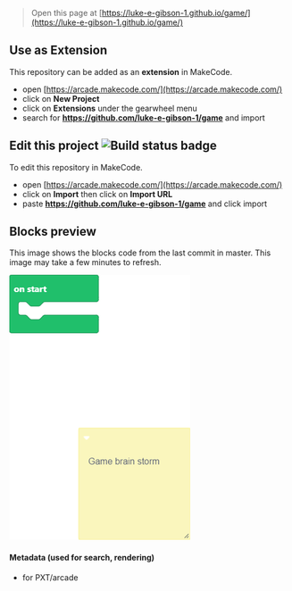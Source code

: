  


> Open this page at [https://luke-e-gibson-1.github.io/game/](https://luke-e-gibson-1.github.io/game/)

## Use as Extension

This repository can be added as an **extension** in MakeCode.

* open [https://arcade.makecode.com/](https://arcade.makecode.com/)
* click on **New Project**
* click on **Extensions** under the gearwheel menu
* search for **https://github.com/luke-e-gibson-1/game** and import

## Edit this project ![Build status badge](https://github.com/luke-e-gibson-1/game/workflows/MakeCode/badge.svg)

To edit this repository in MakeCode.

* open [https://arcade.makecode.com/](https://arcade.makecode.com/)
* click on **Import** then click on **Import URL**
* paste **https://github.com/luke-e-gibson-1/game** and click import

## Blocks preview

This image shows the blocks code from the last commit in master.
This image may take a few minutes to refresh.

![A rendered view of the blocks](https://github.com/luke-e-gibson-1/game/raw/master/.github/makecode/blocks.png)

#### Metadata (used for search, rendering)

* for PXT/arcade
<script src="https://makecode.com/gh-pages-embed.js"></script><script>makeCodeRender("{{ site.makecode.home_url }}", "{{ site.github.owner_name }}/{{ site.github.repository_name }}");</script>
